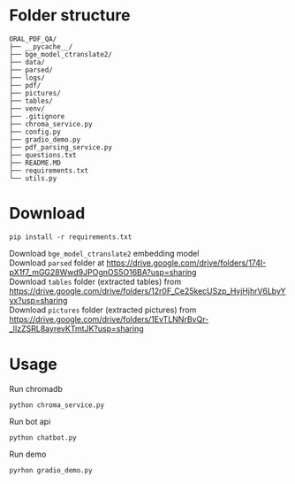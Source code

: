 # Folder structure
```
ORAL_PDF_QA/
├── __pycache__/
├── bge_model_ctranslate2/
├── data/
├── parsed/
├── logs/
├── pdf/
├── pictures/
├── tables/
├── venv/
├── .gitignore
├── chroma_service.py
├── config.py
├── gradio_demo.py
├── pdf_parsing_service.py
├── questions.txt
├── README.MD
├── requirements.txt
└── utils.py
```
# Download
```
pip install -r requirements.txt
```
Download `bge_model_ctranslate2` embedding model<br>
Download `parsed` folder at https://drive.google.com/drive/folders/174I-pX1f7_mGG28Wwd9JPOgnOS5O16BA?usp=sharing<br>
Download `tables` folder (extracted tables) from https://drive.google.com/drive/folders/12r0F_Ce25kecUSzp_HvjHjhrV6LbyYyx?usp=sharing<br>
Download `pictures` folder (extracted pictures) from https://drive.google.com/drive/folders/1EvTLNNrBvQr-_lIzZSRL8ayrevKTmtJK?usp=sharing<br>
# Usage

Run chromadb
```
python chroma_service.py
```

Run bot api 
```
python chatbot.py
```
Run demo
```
pyrhon gradio_demo.py
```